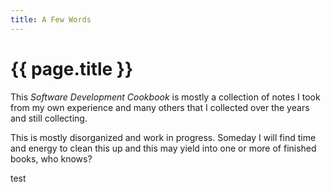 ```yaml
---
title: A Few Words
---
```


# {{ page.title }}

This *Software Development Cookbook* is mostly a collection of notes I took from
my own experience
and many others that I collected over the years and still collecting.

This is mostly disorganized and work in progress. Someday I will find time and energy to
clean this up and this may yield into one or more
of finished books, who knows?

test